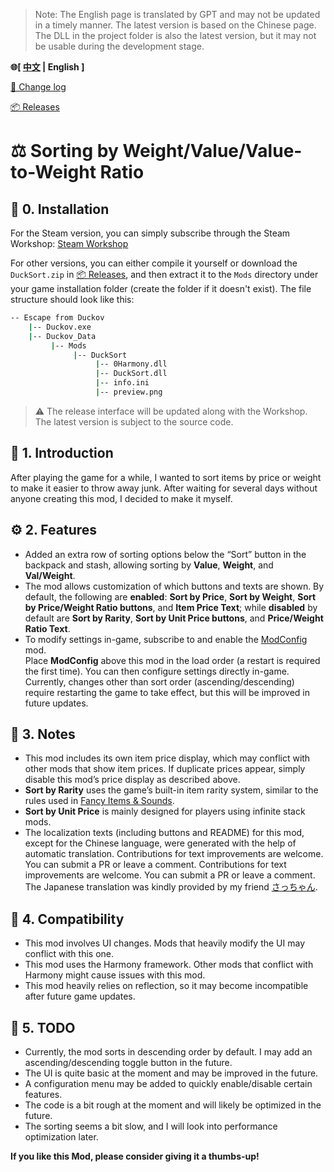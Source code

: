 ﻿> Note: The English page is translated by GPT and may not be updated in a timely manner. The latest version is based on the Chinese page. The DLL in the project folder is also the latest version, but it may not be usable during the development stage.

**🌐[ [中文](README.md) | English ]**
    
[📝 Change log](CHANGELOG.md)

[📦 Releases](https://github.com/JMC2002/Duckov-Sort/releases)
# ⚖️ Sorting by Weight/Value/Value-to-Weight Ratio
## 🧩  0. Installation

For the Steam version, you can simply subscribe through the Steam Workshop: [Steam Workshop](https://steamcommunity.com/sharedfiles/filedetails/?id=3592004817)

For other versions, you can either compile it yourself or download the `DuckSort.zip` in [📦 Releases](https://github.com/JMC2002/Duckov-Sort/releases), and then extract it to the `Mods` directory under your game installation folder (create the folder if it doesn't exist). The file structure should look like this:

```sh
-- Escape from Duckov
    |-- Duckov.exe
    |-- Duckov_Data
         |-- Mods
              |-- DuckSort
                   |-- 0Harmony.dll
                   |-- DuckSort.dll
                   |-- info.ini
                   |-- preview.png
```
> ⚠️ The release interface will be updated along with the Workshop. The latest version is subject to the source code.

## 🧠 1. Introduction
After playing the game for a while, I wanted to sort items by price or weight to make it easier to throw away junk. After waiting for several days without anyone creating this mod, I decided to make it myself.

## ⚙️ 2. Features
- Added an extra row of sorting options below the “Sort” button in the backpack and stash, allowing sorting by **Value**, **Weight**, and **Val/Weight**.
- The mod allows customization of which buttons and texts are shown. By default, the following are **enabled**: **Sort by Price**, **Sort by Weight**, **Sort by Price/Weight Ratio buttons**, and **Item Price Text**; while **disabled** by default are **Sort by Rarity**, **Sort by Unit Price buttons**, and **Price/Weight Ratio Text**.  
- To modify settings in-game, subscribe to and enable the [ModConfig](https://steamcommunity.com/sharedfiles/filedetails/?id=3590674339) mod.  
  Place **ModConfig** above this mod in the load order (a restart is required the first time). You can then configure settings directly in-game.  
  Currently, changes other than sort order (ascending/descending) require restarting the game to take effect, but this will be improved in future updates.

## 🔔 3. Notes
- This mod includes its own item price display, which may conflict with other mods that show item prices. If duplicate prices appear, simply disable this mod’s price display as described above.
- **Sort by Rarity** uses the game’s built-in item rarity system, similar to the rules used in [Fancy Items & Sounds](https://steamcommunity.com/sharedfiles/filedetails/?id=3588329796).
- **Sort by Unit Price** is mainly designed for players using infinite stack mods.
- The localization texts (including buttons and README) for this mod, except for the Chinese language, were generated with the help of automatic translation. Contributions for text improvements are welcome. You can submit a PR or leave a comment.  Contributions for text improvements are welcome. You can submit a PR or leave a comment. The Japanese translation was kindly provided by my friend [さっちゃん](https://steamcommunity.com/profiles/76561199492777489/).

## 🧩 4. Compatibility
- This mod involves UI changes. Mods that heavily modify the UI may conflict with this one.
- This mod uses the Harmony framework. Other mods that conflict with Harmony might cause issues with this mod.
-  This mod heavily relies on reflection, so it may become incompatible after future game updates.

## 🧭 5. TODO
- Currently, the mod sorts in descending order by default. I may add an ascending/descending toggle button in the future.
- The UI is quite basic at the moment and may be improved in the future.
- A configuration menu may be added to quickly enable/disable certain features.
- The code is a bit rough at the moment and will likely be optimized in the future.
- The sorting seems a bit slow, and I will look into performance optimization later.

**If you like this Mod, please consider giving it a thumbs-up!**